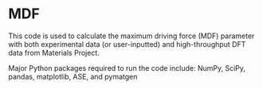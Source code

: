 # MDF

This code is used to calculate the maximum driving force (MDF) parameter with both experimental data (or user-inputted) and high-throughput DFT data from Materials Project. 

Major Python packages required to run the code include: NumPy, SciPy, pandas, matplotlib, ASE, and pymatgen
